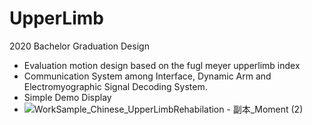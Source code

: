 # UpperLimb
2020 Bachelor Graduation Design
* Evaluation motion design based on the fugl meyer upperlimb index
* Communication System among Interface, Dynamic Arm and Electromyographic Signal Decoding System.
* Simple Demo Display
* ![WorkSample_Chinese_UpperLimbRehabilation - 副本_Moment (2)](https://user-images.githubusercontent.com/40715165/135079943-ed892a51-324a-4d65-ab01-43917ff6f54e.jpg)

